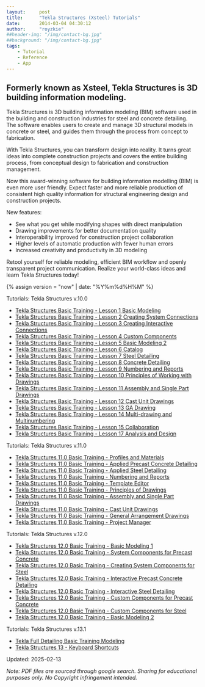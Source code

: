 ```yaml
---
layout:     post
title:      "Tekla Structures (Xsteel) Tutorials"
date:       2014-03-04 04:30:12
author:     "royzkie"
##header-img: "/img/contact-bg.jpg"
##background: "/img/contact-bg.jpg"
tags:
    - Tutorial
    - Reference
    - App
---
```


<h2>Formerly known as Xsteel, Tekla Structures is 3D building information modeling.</h2>

<p>Tekla Structures is 3D building information modeling (BIM) software used in the building and construction industries for steel and concrete detailing. The software enables users to create and manage 3D structural models in concrete or steel, and guides them through the process from concept to fabrication.</p>

<p>With Tekla Structures, you can transform design into reality. It turns great ideas into complete construction projects and covers the entire building process, from conceptual design to fabrication and construction management.</p>

<p>Now this award-winning software for building information modelling (BIM) is even more user friendly. Expect faster and more reliable production of consistent high quality information for structural engineering design and construction projects.</p>

<p>New features:</p>

<ul>
    <li>See what you get while modifying shapes with direct manipulation</li>
    <li>Drawing improvements for better documentation quality</li>
    <li>Interoperability improved for construction project collaboration</li>
    <li>Higher levels of automatic production with fewer human errors</li>
    <li>Increased creativity and productivity in 3D modeling</li>
</ul>

<p>Retool yourself for reliable modeling, efficient BIM workflow and openly transparent project communication. Realize your world-class ideas and learn Tekla Structures today!</p>

{% assign version =  "now" | date: "%Y%m%d%H%M"  %}
<p>Tutorials: Tekla Structures v.10.0</p>
  <ul>
  <li><a href="{{'/download/tekla-structures-basic-training-lesson-01-basic-modeling.pdf?v=0X' | append: version | relative_url }}" target="_blank">Tekla Structures Basic Training - Lesson 1 Basic Modeling</a></li>
  <li><a href="{{'/download/tekla-structures-basic-training-lesson-02-creating-system-connections.pdf?v=0X' | append: version | relative_url }}" target="_blank">Tekla Structures Basic Training - Lesson 2 Creating System Connections</a></li>
  <li><a href="{{'/download/tekla-structures-basic-training-lesson-03-creating-interactive-connections.pdf?v=0X' | append: version | relative_url }}" target="_blank">Tekla Structures Basic Training - Lesson 3 Creating Interactive Connections</a></li>
  <li><a href="{{'/download/tekla-structures-basic-training-lesson-04-custom-components.pdf?v=0X' | append: version | relative_url }}" target="_blank">Tekla Structures Basic Training - Lesson 4 Custom Components</a></li>
  <li><a href="{{'/download/tekla-structures-basic-training-lesson-05-basic-modeling-2.pdf?v=0X' | append: version | relative_url }}" target="_blank">Tekla Structures Basic Training - Lesson 5 Basic Modeling 2</a></li>
  <li><a href="{{'/download/tekla-structures-basic-training-lesson-06-catalog.pdf?v=0X' | append: version | relative_url }}" target="_blank">Tekla Structures Basic Training - Lesson 6 Catalog</a></li>
  <li><a href="{{'/download/tekla-structures-basic-training-lesson-07-steel-detailing.pdf?v=0X' | append: version | relative_url }}" target="_blank">Tekla Structures Basic Training - Lesson 7 Steel Detailing</a></li>
  <li><a href="{{'/download/tekla-structures-basic-training-lesson-08-concrete-detailing.pdf?v=0X' | append: version | relative_url }}" target="_blank">Tekla Structures Basic Training - Lesson 8 Concrete Detailing</a></li>
  <li><a href="{{'/download/tekla-structures-basic-training-lesson-09-numbering-and-reports.pdf?v=0X' | append: version | relative_url }}" target="_blank">Tekla Structures Basic Training - Lesson 9 Numbering and Reports</a></li>
  <li><a href="{{'/download/tekla-structures-basic-training-lesson-10-principles-of-working-with-drawings.pdf?v=0X' | append: version | relative_url }}" target="_blank">Tekla Structures Basic Training - Lesson 10 Principles of Working with Drawings</a></li>
  <li><a href="{{'/download/tekla-structures-basic-training-lesson-11-assembly-and-single-part-drawings.pdf?v=0X' | append: version | relative_url }}" target="_blank">Tekla Structures Basic Training - Lesson 11 Assembly and Single Part Drawings</a></li>
  <li><a href="{{'/download/tekla-structures-basic-training-lesson-12-cast-unit-drawings.pdf?v=0X' | append: version | relative_url }}" target="_blank">Tekla Structures Basic Training - Lesson 12 Cast Unit Drawings</a></li>
  <li><a href="{{'/download/tekla-structures-basic-training-lesson-13-ga-drawing.pdf?v=0X' | append: version | relative_url }}" target="_blank">Tekla Structures Basic Training - Lesson 13 GA Drawing</a></li>
  <li><a href="{{'/download/tekla-structures-basic-training-lesson-14-multi-drawing-and-multinumbering.pdf?v=0X' | append: version | relative_url }}" target="_blank">Tekla Structures Basic Training - Lesson 14 Multi-drawing and Multinumbering</a></li>
  <li><a href="{{'/download/tekla-structures-basic-training-lesson-15-collaboration.pdf?v=0X' | append: version | relative_url }}" target="_blank">Tekla Structures Basic Training - Lesson 15 Collaboration</a></li>
  <li><a href="{{'/download/tekla-structures-basic-training-lesson-17-analysis-and-design.pdf?v=0X' | append: version | relative_url }}" target="_blank">Tekla Structures Basic Training - Lesson 17 Analysis and Design</a></li>
  </ul>

<p>Tutorials: Tekla Structures v.11.0</p>
<ul>
<li><a href="https://tinyurl.com/93z9e6ua" target="_blank">Tekla Structures 11.0 Basic Training - Profiles and Materials</a></li>
<li><a href="https://tinyurl.com/yptdmzrx" target="_blank">Tekla Structures 11.0 Basic Training - Applied Precast Concrete  Detailing</a></li>
<li><a href="https://tinyurl.com/2cjazvyb" target="_blank">Tekla Structures 11.0 Basic Training - Applied Steel Detailing</a></li>
<li><a href="https://tinyurl.com/4prumt7k" target="_blank">Tekla Structures 11.0 Basic Training - Numbering and Reports</a></li>
<li><a href="https://tinyurl.com/ybbe8uwf" target="_blank">Tekla Structures 11.0 Basic Training - Template Editor</a></li>
<li><a href="https://tinyurl.com/bp6cbj32" target="_blank">Tekla Structures 11.0 Basic Training - Principles of Drawings</a></li>
<li><a href="https://tinyurl.com/bdstcsva" target="_blank">Tekla Structures 11.0 Basic Training - Assembly and Single Part Drawings</a></li>
<li><a href="https://tinyurl.com/tc9brs58" target="_blank">Tekla Structures 11.0 Basic Training - Cast Unit Drawings</a></li>
<li><a href="https://tinyurl.com/mtav8xku" target="_blank">Tekla Structures 11.0 Basic Training - General Arrangement Drawings</a></li>
<li><a href="https://tinyurl.com/54wby9cn" target="_blank">Tekla Structures 11.0 Basic Training - Project Manager</a></li>
</ul>

<p>Tutorials: Tekla Structures v.12.0</p>
<ul>
<li><a href="https://tinyurl.com/38cpttra" target="_blank">Tekla Structures 12.0 Basic Training - Basic Modeling 1</a></li>
<li><a href="https://tinyurl.com/ycy3ybvz" target="_blank">Tekla Structures 12.0 Basic Training - System Components for Precast Concrete</a></li>
<li><a href="https://tinyurl.com/4ks9k4w6" target="_blank">Tekla Structures 12.0 Basic Training - Creating System Components for Steel</a></li>
<li><a href="https://tinyurl.com/yc6ddd74" target="_blank">Tekla Structures 12.0 Basic Training - Interactive Precast Concrete Detailing</a></li>
<li><a href="https://tinyurl.com/2tcb5dz6" target="_blank">Tekla Structures 12.0 Basic Training - Interactive Steel Detailing</a></li>
<li><a href="https://tinyurl.com/mr2j8v63" target="_blank">Tekla Structures 12.0 Basic Training - Custom Components for Precast Concrete</a></li>
<li><a href="https://tinyurl.com/yv75z4jr" target="_blank">Tekla Structures 12.0 Basic Training - Custom Components for Steel</a></li>
<li><a href="https://tinyurl.com/4kkfc44y" target="_blank">Tekla Structures 12.0 Basic Training - Basic Modeling 2</a></li>
</ul>

<p>Tutorials: Tekla Structures v.13.1</p>  
<ul>
<li><a href="{{'/download/tekla-full-detailing-basic-training-modeling.pdf?v=0X' | append: version | relative_url }}" target="_blank">Tekla Full Detailing Basic Training Modeling</a></li>
<li><a href="https://tinyurl.com/5n6rdnyh" target="_blank">Tekla Structures 13 - Keyboard Shortcuts</a></li>
</ul>

<p>Updated: 2025-02-13</p>

<p><i>Note: PDF files are sourced through google search. Sharing for educational purposes only. No Copyright infringement intended.</i></p>
